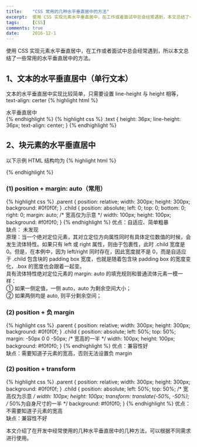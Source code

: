 ```yaml
---
title:    "CSS 常用的几种水平垂直居中的方法"
excerpt:  使用 CSS 实现元素水平垂直居中，在工作或者面试中总会经常遇到，本文总结了一些常用的水平垂直居中的方法。
tags:     [CSS]
comments: true
date:     2016-12-1
---
```


使用 CSS 实现元素水平垂直居中，在工作或者面试中总会经常遇到，所以本文总结了一些常用的水平垂直居中的方法。

## 1、文本的水平垂直居中（单行文本）
文本的水平垂直居中实现比较简单，只需要设置 line-height 与 height 相等，text-align: certer
{% highlight html %}
<div class="text">
    水平垂直居中
</div>
{% endhighlight %}
{% highlight css %}
.text {
    height: 36px;
    line-height: 36px;
    text-align: center;
}
{% endhighlight %}

## 2、块元素的水平垂直居中
以下示例 HTML 结构均为
{% highlight html %}
  <div class="parent">
    <div class="child"></div>
  </div>
{% endhighlight %}

### (1) position + margin: auto（常用）
{% highlight css %}
.parent {
    position: relative;
    width: 300px;
    height: 300px;
    background: #0f0f0f;
}
.child {
    position: absolute;
    left: 0;
    top: 0;
    bottom: 0;
    right: 0;
    margin: auto;
    /* 宽高仅为示意 */
    width: 100px;
    height: 100px;
    background: #f0f0f0;
}
{% endhighlight %}
优点：自适应、简单粗暴  
缺点： 未发现  
原理：当一个绝对定位元素，其对立定位方向属性同时有具体定位数值的时候，会发生流体特性。如果只有 left 或 right 属性，则由于包裹性，此时 .child 宽度是 0。但是，在本例中，因为 left/right 同时存在，因此宽度就不是 0，而是自适应于 .child 包含块的 padding box 宽度，也就是随着包含块 padding box 的宽度变化，.box 的宽度也会跟着一起变。  
具有流体特性绝对定位元素的 margin: auto 的填充规则和普通流体元素一模一样：  
① 如果一侧定值，一侧 auto，auto 为剩余空间大小；  
② 如果两侧均是 auto, 则平分剩余空间；
### (2) position + 负 margin
{% highlight css %}
.parent {
    position: relative;
    width: 300px;
    height: 300px;
    background: #0f0f0f;
}
.child {
    position: absolute;
    left: 50%;
    top: 50%;
    margin: -50px 0 0 -50px;  /* 宽高的一半 */
    width: 100px;
    height: 100px;
    background: #f0f0f0;
}
{% endhighlight %}
优点：兼容性好  
缺点：需要知道子元素的宽高，否则无法设置负 margin
### (2) position + transform
{% highlight css %}
.parent {
    position: relative;
    width: 300px;
    height: 300px;
    background: #0f0f0f;
}
.child {
    position: absolute;
    left: 50%;
    top: 50%;
    /* 宽高仅为示意 */
    width: 100px;
    height: 100px;
    transform: translate(-50%, -50%);  /* 50%为自身尺寸的一半 */
    background: #f0f0f0;
}
{% endhighlight %}
优点：不需要知道子元素的宽高  
缺点：兼容性不好

本文介绍了在开发中经常使用的几种水平垂直居中的几种方法，可以根据不同需求进行使用。
